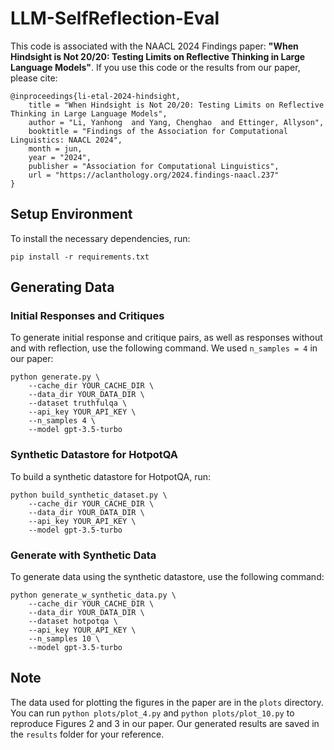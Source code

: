 # LLM-SelfReflection-Eval 

This code is associated with the NAACL 2024 Findings paper: **"When Hindsight is Not 20/20: Testing Limits on Reflective Thinking in Large Language Models"**. If you use this code or the results from our paper, please cite:

```
@inproceedings{li-etal-2024-hindsight,
    title = "When Hindsight is Not 20/20: Testing Limits on Reflective Thinking in Large Language Models",
    author = "Li, Yanhong  and Yang, Chenghao  and Ettinger, Allyson",
    booktitle = "Findings of the Association for Computational Linguistics: NAACL 2024",
    month = jun,
    year = "2024",
    publisher = "Association for Computational Linguistics",
    url = "https://aclanthology.org/2024.findings-naacl.237"
}
```

## Setup Environment

To install the necessary dependencies, run:

```
pip install -r requirements.txt
```

## Generating Data

### Initial Responses and Critiques

To generate initial response and critique pairs, as well as responses without and with reflection, use the following command. We used `n_samples = 4` in our paper:

```
python generate.py \
    --cache_dir YOUR_CACHE_DIR \
    --data_dir YOUR_DATA_DIR \
    --dataset truthfulqa \
    --api_key YOUR_API_KEY \
    --n_samples 4 \
    --model gpt-3.5-turbo
```

### Synthetic Datastore for HotpotQA

To build a synthetic datastore for HotpotQA, run:

```
python build_synthetic_dataset.py \
    --cache_dir YOUR_CACHE_DIR \
    --data_dir YOUR_DATA_DIR \
    --api_key YOUR_API_KEY \
    --model gpt-3.5-turbo
```

### Generate with Synthetic Data

To generate data using the synthetic datastore, use the following command:

```
python generate_w_synthetic_data.py \
    --cache_dir YOUR_CACHE_DIR \
    --data_dir YOUR_DATA_DIR \
    --dataset hotpotqa \
    --api_key YOUR_API_KEY \
    --n_samples 10 \
    --model gpt-3.5-turbo
```

## Note

The data used for plotting the figures in the paper are in the `plots` directory. You can run `python plots/plot_4.py` and `python plots/plot_10.py` to reproduce Figures 2 and 3 in our paper. Our generated results are saved in the `results` folder for your reference.

